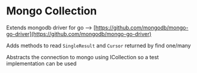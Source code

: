# Mongo Collection

Extends mongodb driver for go --> [https://github.com/mongodb/mongo-go-driver](https://github.com/mongodb/mongo-go-driver)

Adds methods to read `SingleResult` and `Cursor` returned by find one/many

Abstracts the connection to mongo using ICollection so a test implementation can be used
